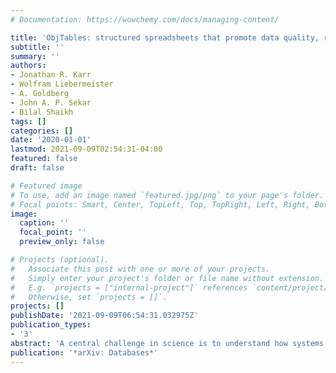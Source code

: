 ```yaml
---
# Documentation: https://wowchemy.com/docs/managing-content/

title: 'ObjTables: structured spreadsheets that promote data quality, reuse, and integration'
subtitle: ''
summary: ''
authors:
- Jonathan R. Karr
- Wolfram Liebermeister
- A. Goldberg
- John A. P. Sekar
- Bilal Shaikh
tags: []
categories: []
date: '2020-01-01'
lastmod: 2021-09-09T02:54:31-04:00
featured: false
draft: false

# Featured image
# To use, add an image named `featured.jpg/png` to your page's folder.
# Focal points: Smart, Center, TopLeft, Top, TopRight, Left, Right, BottomLeft, Bottom, BottomRight.
image:
  caption: ''
  focal_point: ''
  preview_only: false

# Projects (optional).
#   Associate this post with one or more of your projects.
#   Simply enter your project's folder or file name without extension.
#   E.g. `projects = ["internal-project"]` references `content/project/deep-learning/index.md`.
#   Otherwise, set `projects = []`.
projects: []
publishDate: '2021-09-09T06:54:31.032975Z'
publication_types:
- '3'
abstract: 'A central challenge in science is to understand how systems behaviors emerge from complex networks. This often requires aggregating, reusing, and integrating heterogeneous information. Supplementary spreadsheets to articles are a key data source. Spreadsheets are popular because they are easy to read and write. However, spreadsheets are often difficult to reanalyze because they capture data ad hoc without schemas that define the objects, relationships, and attributes that they represent. To help researchers reuse and compose spreadsheets, we developed ObjTables, a toolkit that makes spreadsheets human- and machine-readable by combining spreadsheets with schemas and an object-relational mapping system. ObjTables includes a format for schemas; markup for indicating the class and attribute represented by each spreadsheet and column; numerous data types for scientific information; and high-level software for using schemas to read, write, validate, compare, merge, revision, and analyze spreadsheets. By making spreadsheets easier to reuse, ObjTables could enable unprecedented secondary meta-analyses. By making it easy to build new formats and associated software for new types of data, ObjTables can also accelerate emerging scientific fields.'
publication: '*arXiv: Databases*'
---
```

